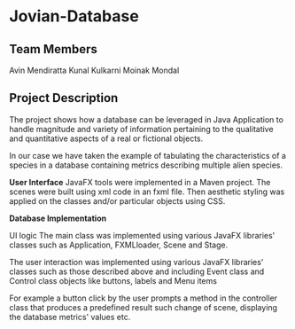 # Jovian-Database

## Team Members
Avin Mendiratta
Kunal Kulkarni
Moinak Mondal

## Project Description
The project shows how a database can be leveraged in Java Application to handle magnitude and variety of information pertaining to the qualitative and quantitative  aspects of a real or fictional objects.

In our case we have taken the example of tabulating the characteristics of a species in a database containing metrics describing multiple alien species.

**User Interface**
JavaFX tools were implemented in a Maven project. The scenes were built using xml code in an fxml file.
Then aesthetic styling was applied on the classes and/or particular objects using CSS.

**Database Implementation**

UI logic
The main class was implemented using various JavaFX libraries' classes such as Application, FXMLloader, Scene and Stage.

The user interaction was implemented using various JavaFX libraries' classes such as those described above and including Event class and Control class objects like buttons, labels and Menu items

For example a button click by the user prompts a method in the controller class that produces a predefined result such change of scene, displaying the database metrics' values etc.

